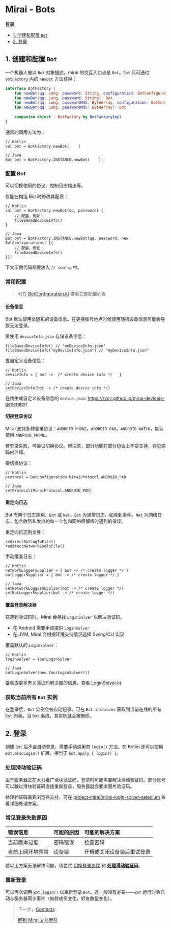 # Mirai - Bots

**目录**

- [1. 创建和配置 `Bot`](#1-创建和配置-bot)
- [2. 登录](#2-登录)

## 1. 创建和配置 `Bot`

一个机器人被以 `Bot` 对象描述。mirai 的交互入口点是 `Bot`。`Bot` 只可通过 [`BotFactory`](../mirai-core-api/src/commonMain/kotlin/BotFactory.kt#L22-L87) 内的 `newBot` 方法获得：

```kotlin
interface BotFactory {
    fun newBot(qq: Long, password: String, configuration: BotConfiguration): Bot
    fun newBot(qq: Long, password: String): Bot
    fun newBot(qq: Long, passwordMd5: ByteArray, configuration: BotConfiguration): Bot
    fun newBot(qq: Long, passwordMd5: ByteArray): Bot
    
    companion object : BotFactory by BotFactoryImpl
}
```

通常的调用方法为：
```
// Kotlin
val bot = BotFactory.newBot(    )

// Java
Bot bot = BotFactory.INSTANCE.newBot(    );
```

### 配置 Bot
可以切换使用的协议、控制日志输出等。

仅能在构造 Bot 时修改其配置：
```
// Kotlin
val bot = BotFactory.newBot(qq, password) {
    // 配置，例如：
    fileBasedDeviceInfo()
}

// Java
Bot bot = BotFactory.INSTANCE.newBot(qq, password, new BotConfiguration() {{
    // 配置，例如：
    fileBasedDeviceInfo()
}})
```

下文示例代码都要放入 `// config` 中。


### 常用配置
> 可在 [BotConfiguration.kt](../mirai-core-api/src/commonMain/kotlin/utils/BotConfiguration.kt#L23) 查看完整配置列表

#### 设备信息
Bot 默认使用全随机的设备信息。在更换账号地点时候使用随机设备信息可能会导致无法登录。

要使用 `deviceInfo.json` 存储设备信息：
```
fileBasedDeviceInfo() // "myDeviceInfo.json" 
fileBasedDeviceInfo("myDeviceInfo.json") // "myDeviceInfo.json"
```

要自定义设备信息：
```
// Kotlin
deviceInfo = { bot ->  /* create device info */   }

// Java
setDeviceInfo(bot -> /* create device info */)
```

在线生成自定义设备信息的 `device.json`: https://ryoii.github.io/mirai-devicejs-generator/

#### 切换登录协议
Mirai 支持多种登录协议：`ANDROID_PHONE`，`ANDROID_PAD`，`ANDROID_WATCH`，默认使用 `ANDROID_PHONE`。

若登录失败，可尝试切换协议。但注意，部分功能在部分协议上不受支持，详见源码内注释。

要切换协议：
```
// Kotlin
protocol = BotConfiguration.MiraiProtocol.ANDROID_PAD

// Java
setProtocol(MiraiProtocol.ANDROID_PAD)
```

#### 重定向日志
Bot 有两个日志类别，`Bot` 或 `Net`。`Bot` 为通常日志，如收到事件。`Net` 为网络日志，包含收到和发出的每一个包和网络层解析时遇到的错误。

重定向日志到文件：
```
redirectBotLogToFile()
redirectNetworkLogToFile()
```

手动覆盖日志：
```
// Kotlin
networkLoggerSupplier = { bot -> /* create logger */ }
botLoggerSupplier = { bot -> /* create logger */ }

// Java
setNetworkLoggerSupplier(bot -> /* create logger */)
setBotLoggerSupplier(bot -> /* create logger */)
```

#### 覆盖登录解决器
在遇到验证码时，Mirai 会寻找 `LoginSolver` 以解决验证码。

- 在 Android 需要手动提供 `LoginSolver`
- 在 JVM, Mirai 会根据环境支持情况选择 Swing/CLI 实现

覆盖默认的 `LoginSolver`：
```
// Kotlin
loginSolver = YourLoginSolver

// Java
setLoginSolver(new YourLoginSolver())
```

要获取更多有关验证码解决器的信息，查看 [LoginSolver.kt](../mirai-core-api/src/commonMain/kotlin/utils/LoginSolver.kt#L32)

### 获取当前所有 `Bot` 实例

在登录后，`Bot` 实例会被自动记录。可在 `Bot.instances` 获取到当前在线的所有 `Bot` 列表。当 `Bot` 离线，其实例就会被删除。

## 2. 登录

创建 `Bot` 后不会自动登录，需要手动调用其 `login()` 方法。在 Kotlin 还可以使用 `Bot.alsoLogin()` 扩展，相当于 `bot.apply { login() }`。

### 处理滑动验证码

由于服务器正在大力推广滑块验证码，登录时可能需要解决滑动验证码。部分账号可以跳过滑块验证码直接重新登录，服务器就会要求图片验证码。

处理验证码需要浏览器支持，可在 [project-mirai/mirai-login-solver-selenium](https://github.com/project-mirai/mirai-login-solver-selenium) 查看详细处理方案。

### 常见登录失败原因

| 错误信息       | 可能的原因 | 可能的解决方案           |
|:--------------|:---------|:----------------------|
| 当前版本过低    | 密码错误   | 检查密码               |
| 当前上网环境异常 | 设备锁    | 开启或关闭设备锁后重试登录 |

若以上方案无法解决问题，请尝试 [切换登录协议](#切换登录协议) 和 **[处理滑动验证码](#处理滑动验证码)**。

### 重新登录

可以再次调用 `Bot.login()` 以重新登录 `Bot`。这一般没有必要——`Bot` 运行时会自动与服务器同步事件（如群成员变化，好友数量变化）。


> 下一步，[Contacts](Contacts.md)
>
> [回到 Mirai 文档索引](README.md)
